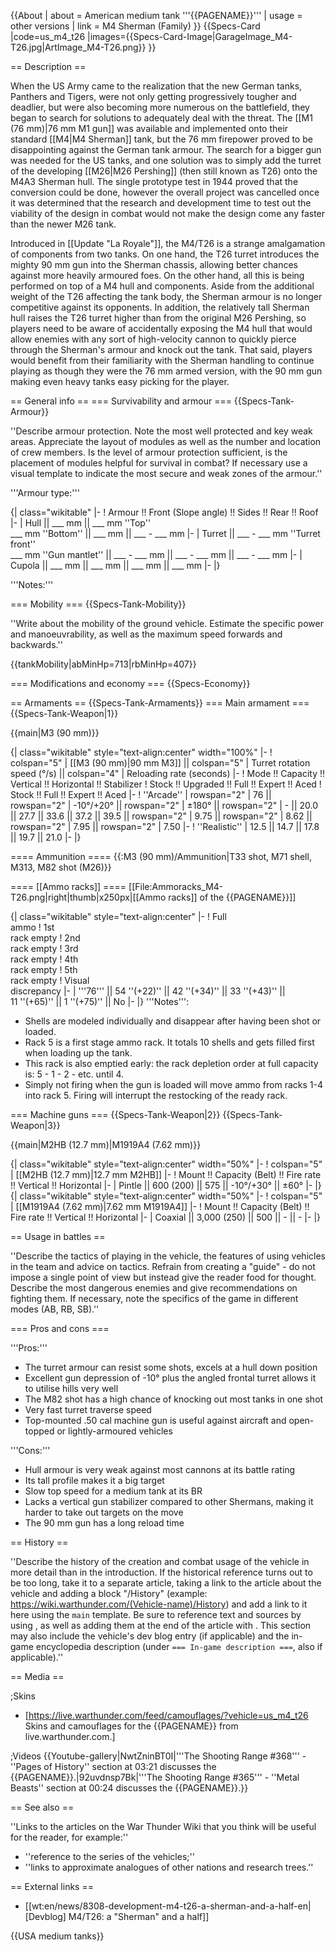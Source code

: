 {{About
| about = American medium tank '''{{PAGENAME}}'''
| usage = other versions
| link = M4 Sherman (Family)
}}
{{Specs-Card
|code=us_m4_t26
|images={{Specs-Card-Image|GarageImage_M4-T26.jpg|ArtImage_M4-T26.png}}
}}

== Description ==
<!-- ''In the description, the first part should be about the history of the creation and combat usage of the vehicle, as well as its key features. In the second part, tell the reader about the ground vehicle in the game. Insert a screenshot of the vehicle, so that if the novice player does not remember the vehicle by name, he will immediately understand what kind of vehicle the article is talking about.'' -->
When the US Army came to the realization that the new German tanks, Panthers and Tigers, were not only getting progressively tougher and deadlier, but were also becoming more numerous on the battlefield, they began to search for solutions to adequately deal with the threat. The [[M1 (76 mm)|76 mm M1 gun]] was available and implemented onto their standard [[M4|M4 Sherman]] tank, but the 76 mm firepower proved to be disappointing against the German tank armour. The search for a bigger gun was needed for the US tanks, and one solution was to simply add the turret of the developing [[M26|M26 Pershing]] (then still known as T26) onto the M4A3 Sherman hull. The single prototype test in 1944 proved that the conversion could be done, however the overall project was cancelled once it was determined that the research and development time to test out the viability of the design in combat would not make the design come any faster than the newer M26 tank.

Introduced in [[Update "La Royale"]], the M4/T26 is a strange amalgamation of components from two tanks. On one hand, the T26 turret introduces the mighty 90 mm gun into the Sherman chassis, allowing better chances against more heavily armoured foes. On the other hand, all this is being performed on top of a M4 hull and components. Aside from the additional weight of the T26 affecting the tank body, the Sherman armour is no longer competitive against its opponents. In addition, the relatively tall Sherman hull raises the T26 turret higher than from the original M26 Pershing, so players need to be aware of accidentally exposing the M4 hull that would allow enemies with any sort of high-velocity cannon to quickly pierce through the Sherman's armour and knock out the tank. That said, players would benefit from their familiarity with the Sherman handling to continue playing as though they were the 76 mm armed version, with the 90 mm gun making even heavy tanks easy picking for the player.

== General info ==
=== Survivability and armour ===
{{Specs-Tank-Armour}}
<!-- ''Describe armour protection. Note the most well protected and key weak areas. Appreciate the layout of modules as well as the number and location of crew members. Is the level of armour protection sufficient, is the placement of modules helpful for survival in combat? If necessary use a visual template to indicate the most secure and weak zones of the armour.'' -->
''Describe armour protection. Note the most well protected and key weak areas. Appreciate the layout of modules as well as the number and location of crew members. Is the level of armour protection sufficient, is the placement of modules helpful for survival in combat? If necessary use a visual template to indicate the most secure and weak zones of the armour.''

'''Armour type:''' <!-- The types of armour present on the vehicle and their general locations -->
<!-- Example: * Rolled homogeneous armour (Front, Side, Rear, Hull roof)
* Cast homogeneous armour (Turret, Transmission area) -->

{| class="wikitable"
|-
! Armour !! Front (Slope angle) !! Sides !! Rear !! Roof
|-
| Hull || ___ mm || ___ mm ''Top'' <br> ___ mm ''Bottom'' || ___ mm || ___ - ___ mm
|-
| Turret || ___ - ___ mm ''Turret front'' <br> ___ mm ''Gun mantlet'' || ___ - ___ mm || ___ - ___ mm || ___ - ___ mm
|-
| Cupola || ___ mm || ___ mm || ___ mm || ___ mm
|-
|}

'''Notes:''' <!-- Any additional notes which the user needs to be aware of -->
<!-- Example: * Suspension wheels are 20 mm thick, tracks are 30 mm thick, and torsion bars are 60 mm thick. -->

=== Mobility ===
{{Specs-Tank-Mobility}}
<!-- ''Write about the mobility of the ground vehicle. Estimate the specific power and manoeuvrability, as well as the maximum speed forwards and backwards.'' -->
''Write about the mobility of the ground vehicle. Estimate the specific power and manoeuvrability, as well as the maximum speed forwards and backwards.''

{{tankMobility|abMinHp=713|rbMinHp=407}}

=== Modifications and economy ===
{{Specs-Economy}}

== Armaments ==
{{Specs-Tank-Armaments}}
=== Main armament ===
{{Specs-Tank-Weapon|1}}
<!-- ''Give the reader information about the characteristics of the main gun. Assess its effectiveness in a battle based on the reloading speed, ballistics and the power of shells. Do not forget about the flexibility of the fire, that is how quickly the cannon can be aimed at the target, open fire on it and aim at another enemy. Add a link to the main article on the gun: <code><nowiki>{{main|Name of the weapon}}</nowiki></code>. Describe in general terms the ammunition available for the main gun. Give advice on how to use them and how to fill the ammunition storage.'' -->
{{main|M3 (90 mm)}}

{| class="wikitable" style="text-align:center" width="100%"
|-
! colspan="5" | [[M3 (90 mm)|90 mm M3]] || colspan="5" | Turret rotation speed (°/s) || colspan="4" | Reloading rate (seconds)
|-
! Mode !! Capacity !! Vertical !! Horizontal !! Stabilizer
! Stock !! Upgraded !! Full !! Expert !! Aced
! Stock !! Full !! Expert !! Aced
|-
! ''Arcade''
| rowspan="2" | 76 || rowspan="2" | -10°/+20° || rowspan="2" | ±180° || rowspan="2" | - || 20.0 || 27.7 || 33.6 || 37.2 || 39.5 || rowspan="2" | 9.75 || rowspan="2" | 8.62 || rowspan="2" | 7.95 || rowspan="2" | 7.50
|-
! ''Realistic''
| 12.5 || 14.7 || 17.8 || 19.7 || 21.0
|-
|}

==== Ammunition ====
{{:M3 (90 mm)/Ammunition|T33 shot, M71 shell, M313, M82 shot (M26)}}

==== [[Ammo racks]] ====
[[File:Ammoracks_M4-T26.png|right|thumb|x250px|[[Ammo racks]] of the {{PAGENAME}}]]
<!-- '''Last updated: 2.27.1.54''' -->
{| class="wikitable" style="text-align:center"
|-
! Full<br>ammo
! 1st<br>rack empty
! 2nd<br>rack empty
! 3rd<br>rack empty
! 4th<br>rack empty
! 5th<br>rack empty
! Visual<br>discrepancy
|-
| '''76''' || 54&nbsp;''(+22)'' || 42&nbsp;''(+34)'' || 33&nbsp;''(+43)'' || 11&nbsp;''(+65)'' || 1&nbsp;''(+75)'' || No
|-
|}
'''Notes''':

* Shells are modeled individually and disappear after having been shot or loaded.
* Rack 5 is a first stage ammo rack. It totals 10 shells and gets filled first when loading up the tank.
* This rack is also emptied early: the rack depletion order at full capacity is: 5 - 1 - 2 - etc. until 4.
* Simply not firing when the gun is loaded will move ammo from racks 1-4 into rack 5. Firing will interrupt the restocking of the ready rack.

=== Machine guns ===
{{Specs-Tank-Weapon|2}}
{{Specs-Tank-Weapon|3}}
<!-- ''Offensive and anti-aircraft machine guns not only allow you to fight some aircraft but also are effective against lightly armoured vehicles. Evaluate machine guns and give recommendations on its use.'' -->
{{main|M2HB (12.7 mm)|M1919A4 (7.62 mm)}}

{| class="wikitable" style="text-align:center" width="50%"
|-
! colspan="5" | [[M2HB (12.7 mm)|12.7 mm M2HB]]
|-
! Mount !! Capacity (Belt) !! Fire rate !! Vertical !! Horizontal
|-
| Pintle || 600 (200) || 575 || -10°/+30° || ±60°
|-
|}
{| class="wikitable" style="text-align:center" width="50%"
|-
! colspan="5" | [[M1919A4 (7.62 mm)|7.62 mm M1919A4]]
|-
! Mount !! Capacity (Belt) !! Fire rate !! Vertical !! Horizontal
|-
| Coaxial || 3,000 (250) || 500 || - || -
|-
|}

== Usage in battles ==
<!-- ''Describe the tactics of playing in the vehicle, the features of using vehicles in the team and advice on tactics. Refrain from creating a "guide" - do not impose a single point of view but instead give the reader food for thought. Describe the most dangerous enemies and give recommendations on fighting them. If necessary, note the specifics of the game in different modes (AB, RB, SB).'' -->
''Describe the tactics of playing in the vehicle, the features of using vehicles in the team and advice on tactics. Refrain from creating a "guide" - do not impose a single point of view but instead give the reader food for thought. Describe the most dangerous enemies and give recommendations on fighting them. If necessary, note the specifics of the game in different modes (AB, RB, SB).''

=== Pros and cons ===
<!-- ''Summarise and briefly evaluate the vehicle in terms of its characteristics and combat effectiveness. Mark its pros and cons in a bulleted list. Try not to use more than 6 points for each of the characteristics. Avoid using categorical definitions such as "bad", "good" and the like - use substitutions with softer forms such as "inadequate" and "effective".'' -->'''Pros:''' 

* The turret armour can resist some shots, excels at a hull down position
* Excellent gun depression of -10° plus the angled frontal turret allows it to utilise hills very well
* The M82 shot has a high chance of knocking out most tanks in one shot
* Very fast turret traverse speed
* Top-mounted .50 cal machine gun is useful against aircraft and open-topped or lightly-armoured vehicles

'''Cons:'''

* Hull armour is very weak against most cannons at its battle rating
* Its tall profile makes it a big target
* Slow top speed for a medium tank at its BR
* Lacks a vertical gun stabilizer compared to other Shermans, making it harder to take out targets on the move
* The 90 mm gun has a long reload time

== History ==
<!-- ''Describe the history of the creation and combat usage of the vehicle in more detail than in the introduction. If the historical reference turns out to be too long, take it to a separate article, taking a link to the article about the vehicle and adding a block "/History" (example: <nowiki>https://wiki.warthunder.com/(Vehicle-name)/History</nowiki>) and add a link to it here using the <code>main</code> template. Be sure to reference text and sources by using <code><nowiki><ref></ref></nowiki></code>, as well as adding them at the end of the article with <code><nowiki><references /></nowiki></code>. This section may also include the vehicle's dev blog entry (if applicable) and the in-game encyclopedia description (under <code><nowiki>=== In-game description ===</nowiki></code>, also if applicable).'' -->
''Describe the history of the creation and combat usage of the vehicle in more detail than in the introduction. If the historical reference turns out to be too long, take it to a separate article, taking a link to the article about the vehicle and adding a block "/History" (example: <nowiki>https://wiki.warthunder.com/(Vehicle-name)/History</nowiki>) and add a link to it here using the <code>main</code> template. Be sure to reference text and sources by using <code><nowiki><ref></ref></nowiki></code>, as well as adding them at the end of the article with <code><nowiki><references /></nowiki></code>. This section may also include the vehicle's dev blog entry (if applicable) and the in-game encyclopedia description (under <code><nowiki>=== In-game description ===</nowiki></code>, also if applicable).''

== Media ==
<!-- ''Excellent additions to the article would be video guides, screenshots from the game, and photos.'' -->

;Skins

* [https://live.warthunder.com/feed/camouflages/?vehicle=us_m4_t26 Skins and camouflages for the {{PAGENAME}} from live.warthunder.com.]

;Videos
{{Youtube-gallery|NwtZninBT0I|'''The Shooting Range #368''' - ''Pages of History'' section at 03:21 discusses the {{PAGENAME}}.|92uvdnsp7Bk|'''The Shooting Range #365''' - ''Metal Beasts'' section at 00:24 discusses the {{PAGENAME}}.}}

== See also ==
<!-- ''Links to the articles on the War Thunder Wiki that you think will be useful for the reader, for example:''
* ''reference to the series of the vehicles;''
* ''links to approximate analogues of other nations and research trees.'' -->
''Links to the articles on the War Thunder Wiki that you think will be useful for the reader, for example:''

* ''reference to the series of the vehicles;''
* ''links to approximate analogues of other nations and research trees.''

== External links ==
<!-- ''Paste links to sources and external resources, such as:''
* ''topic on the official game forum;''
* ''other literature.'' -->

* [[wt:en/news/8308-development-m4-t26-a-sherman-and-a-half-en|[Devblog] M4/T26: a "Sherman" and a half]]

{{USA medium tanks}}